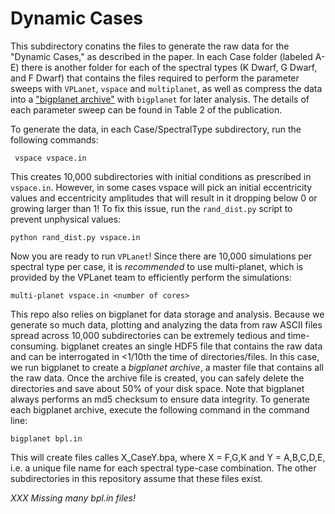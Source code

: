 # Dynamic Cases

This subdirectory conatins the files to generate the raw data for the "Dynamic Cases," as described in the paper. In each Case folder (labeled A-E) there is another folder for each of the spectral types (K Dwarf, G Dwarf, and F Dwarf) that contains the files required to perform the parameter sweeps with `VPLanet`, `vspace` and `multiplanet`, as well as compress the data into a ["bigplanet archive"](https://virtualplanetarylaboratory.github.io/bigplanet/filetypes.html) with `bigplanet` for later analysis. The details of each parameter sweep can be found in Table 2 of the publication.

To generate the data, in each Case/SpectralType subdirectory, run the following commands:

```
 vspace vspace.in
```

This creates 10,000 subdirectories with initial conditions as prescribed in `vspace.in`. However, in some cases vspace will pick an initial eccentricity values and eccentricity amplitudes that will result in it dropping below 0 or growing larger than 1! To fix this issue, run the `rand_dist.py` script to prevent unphysical values:

```
python rand_dist.py vspace.in
```

Now you are ready to run `VPLanet`! Since there are 10,000 simulations per spectral type per case, it is _recommended_ to use multi-planet, which is provided by the VPLanet team to efficiently perform the simulations:

```
multi-planet vspace.in <number of cores>
```

This repo also relies on bigplanet for data storage and analysis. Because we generate so much data, plotting and analyzing the data from raw ASCII files spread across 10,000 subdirectories can be extremely tedious and time-consuming. bigplanet creates an single HDF5 file that contains the raw data and can be interrogated in <1/10th the time of directories/files. In this case, we run bigplanet to create a _bigplanet archive_, a master file that contains all the raw data. Once the archive file is created, you can safely delete the directories and save about 50% of your disk space. Note that bigplanet always performs an md5 checksum to ensure data integrity. To generate each bigplanet archive, execute the following command in the command line:

```
bigplanet bpl.in
```

This will create files calles X_CaseY.bpa, where X = F,G,K and Y = A,B,C,D,E, i.e. a unique file name for each spectral type-case combination. The other subdirectories in this repository assume that these files exist.

_XXX Missing many bpl.in files!_
